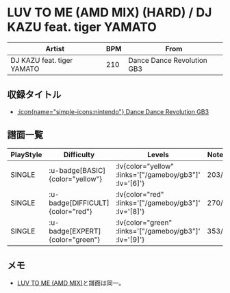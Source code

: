 # LUV TO ME (AMD MIX) (HARD) / DJ KAZU feat. tiger YAMATO

|Artist|BPM|From|
|------|---|----|
|DJ KAZU feat. tiger YAMATO|210|Dance Dance Revolution GB3|

## 収録タイトル

- [ :icon{name="simple-icons:nintendo"} Dance Dance Revolution GB3](/gameboy/gb3)

## 譜面一覧

|PlayStyle|Difficulty|Levels|Notes|Movie|
|---------|----------|------|-----|-----|
|SINGLE| :u-badge[BASIC]{color="yellow"} | :lv{color="yellow" :links='["/gameboy/gb3"]' :lv='[6]'} |203/0||
|SINGLE| :u-badge[DIFFICULT]{color="red"} | :lv{color="red" :links='["/gameboy/gb3"]' :lv='[8]'} |270/0||
|SINGLE| :u-badge[EXPERT]{color="green"} | :lv{color="green" :links='["/gameboy/gb3"]' :lv='[9]'} |353/0||

## メモ

- [LUV TO ME (AMD MIX)](/playstation-jp/3rd/luv-to-me-amd)と譜面は同一。

